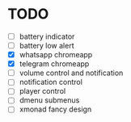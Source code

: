# TODO

- [ ] battery indicator
- [ ] battery low alert
- [x] whatsapp chromeapp
- [x] telegram chromeapp
- [ ] volume control and notification
- [ ] notification control
- [ ] player control
- [ ] dmenu submenus
- [ ] xmonad fancy design
